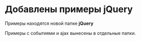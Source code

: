 <h1>Добавлены примеры jQuery</h1>

Примеры находятся новой папке <b>jQuery</b>

Примеры с событиями и ajax вынесены в отдельные папки.
